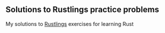 ## Solutions to Rustlings practice problems

My solutions to [Rustlings](https://github.com/rust-lang/rustlings) exercises for learning Rust